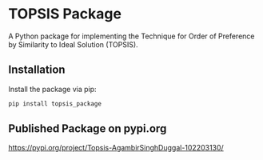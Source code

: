 # TOPSIS Package

A Python package for implementing the Technique for Order of Preference by Similarity to Ideal Solution (TOPSIS).

## Installation

Install the package via pip:
```bash
pip install topsis_package
```
## Published Package on pypi.org
https://pypi.org/project/Topsis-AgambirSinghDuggal-102203130/
